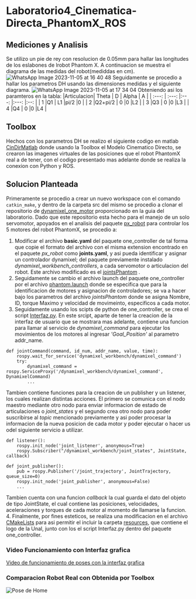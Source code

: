 # Laboratorio4_Cinematica-Directa_PhantomX_ROS
## Mediciones y Analisis
Se utilizo un pie de rey con resolucion de 0.05mm para hallar las longitudes de los eslabones de lrobot Phantom X. A continuacion se muestra el diagrama de las medidas del robot(mediddas en cm).
![WhatsApp Image 2023-11-05 at 16 40 48](https://github.com/anhernadezdu/Laboratorio4_Cinematica-Directa_PhantomX_ROS/assets/70985250/a377600d-ea08-4925-9c87-8452264b8a1c)
Seguidamente se procedio a hallar los parametros DH usando las dimensiones medidas y el siguiente diagrama.
![WhatsApp Image 2023-11-05 at 17 34 04](https://github.com/anhernadezdu/Laboratorio4_Cinematica-Directa_PhantomX_ROS/assets/70985250/dec1d7c5-23cb-49cc-af59-45a39b6eee17)
Obteniendo asi los paramteros en la tabla:
|Articulacion| Theta    | D    | Alpha | A    |
| :---:      | :---:    |:---: |:---:  |:--:  |
| 1          |Q1        | L1   |pi/2   |0     |
| 2          |Q2+pi/2   | 0    |0      |L2    |
| 3          |Q3        | 0    |0      |L3    |
| 4          |Q4        | 0    |0      |L4    |
## Toolbox
Hechos con los parametros DH se realizo el siguiente codigo en matlab [CinDirMatlab](CinDirPhantom.m) donde usando la Toolbox el Modelo Cinematico Directo, se crearon las imagenes virtuales de las posiciones que el robot PhantomX real a de tener, con el codigo presentado mas adelante donde se realiza la conexion con Python y ROS.
## Solucion Planteada
Primeramente se procedio a crear un nuevo workspace con el comando `catkin_make`, y dentro de la carpeta src del mismo se procedio a clonar el repositorio de [dynamixel_one_motor](https://github.com/fegonzalez7/dynamixel_one_motor.git) proporcionado en la guia del laboratorio. Dado que este repositorio esta hecho para el manejo de un solo servomotor, apoyados en el analisis del paquete [px_robot](https://github.com/felipeg17/px_robot.git) para controlar los 5 motores del robot PhantomX, se procedio a:

1. Modificar el archivo **basic.yaml** del paquete one_controller de tal forma que copie el formato del archivo con el misma extension encontrado en el paquete *px_robot* como **joints.yaml**, y asi pueda identificar y asignar un controlador dynamixel; del paquete previamente instalado *dynamixel_workbench_controllers*, a cada servomotor o articulacion del robot. Este archivo modificado es el [jointsPhantom](jointsPhantom.yaml) .
2. Seguidamente se cambio el archivo launch del paquete one_controller por el archivo [phantom.launch](phantom.launch) donde se especifica que para la identificacion de motores y asignacion de controladores; se va a hacer bajo los parametros del archivo *jointsPhantom* donde se asigna Nombre, ID, torque Maximo y velocidad de movimeinto, especificos a cada motor.
3. Seguidamente usando los scipts de python de one_controller, se crea el script [Interfaz.py](Interfaz.py). En este srcipt, aparte de tener la creacion de la interfaz de usuario que se mostrara mas adelante, contiene una funcion para llamar al servicio de *dynamixel_command* para ejecutar los movimientos de los motores al ingresar *'Goal_Position'* al parametro addr_name.
```
def jointCommand(command, id_num, addr_name, value, time):
    rospy.wait_for_service('dynamixel_workbench/dynamixel_command')
    try:        
        dynamixel_command = rospy.ServiceProxy('/dynamixel_workbench/dynamixel_command', DynamixelCommand)
        ...
```
Tambien contiene funciones para la creacion de un publisher y un listener, los cuales realizan distintas acciones. El primero se comunica con el nodo maestro mediante otro nodo para enviar informacion de estado de articulaciones o *joint_states* y el segundo crea otro nodo para poder suscribirse al *topic* mencionado previamente y asi poder procesar la informacion de la nueva posicion de cada motor y poder ejecutar o hacer us odel siguiente servicio a utilizar.
```
def listener():
    rospy.init_node('joint_listener', anonymous=True)
    rospy.Subscriber("/dynamixel_workbench/joint_states", JointState, callback)
    
def joint_publisher():
    pub = rospy.Publisher('/joint_trajectory', JointTrajectory, queue_size=0)
    rospy.init_node('joint_publisher', anonymous=False)
    ...
```
Tambien cuenta con una funcion *callback* la cual guarda el dato del objeto de tipo JointState, el cual contiene las posiciones, velocidades, aceleraciones y torques de cada motor al momento de llamarse la funcion.
4. Finalmente, por fines esteticos, se realiza una modificacion en el archivo [CMakeLists](CMakeLists.txt) para asi permitir el incluir la carpeta [resources](resources), que contiene el logo de la Unal, junto con los el script Interfaz.py dentro del paquete one_controller.

### Video Funcionamiento con Interfaz grafica
[Video de funcionamiento de poses con la interfaz grafica](https://github.com/anhernadezdu/Laboratorio4_Cinematica-Directa_PhantomX_ROS/blob/main/Video_funcionamiento.mp4)



### Comparacion Robot Real con Obtenida por Toolbox

![Pose de Home](https://github.com/anhernadezdu/Laboratorio4_Cinematica-Directa_PhantomX_ROS/assets/70998067/75acd6a2-b639-4659-ae07-e131557f11a5)

